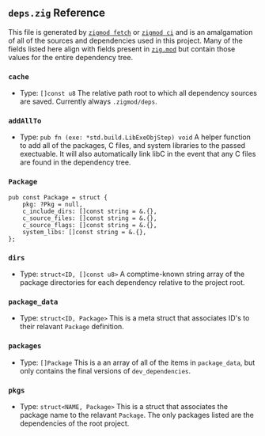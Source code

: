 ## `deps.zig` Reference
This file is generated by [`zigmod fetch`](commands/fetch.md) or [`zigmod ci`](commands/ci.md) and is an amalgamation of all of the sources and dependencies used in this project. Many of the fields listed here align with fields present in [`zig.mod`](zig.mod.md) but contain those values for the entire dependency tree.

### `cache`
- Type: `[]const u8`
The relative path root to which all dependency sources are saved. Currently always `.zigmod/deps`.

### `addAllTo`
- Type: `pub fn (exe: *std.build.LibExeObjStep) void`
A helper function to add all of the packages, C files, and system libraries to the passed exectuable. It will also automatically link libC in the event that any C files are found in the dependency tree.

### `Package`
```zig
pub const Package = struct {
    pkg: ?Pkg = null,
    c_include_dirs: []const string = &.{},
    c_source_files: []const string = &.{},
    c_source_flags: []const string = &.{},
    system_libs: []const string = &.{},
};
```

### `dirs`
- Type: `struct<ID, []const u8>`
A comptime-known string array of the package directories for each dependency relative to the project root.

### `package_data`
- Type: `struct<ID, Package>`
This is a meta struct that associates ID's to their relavant `Package` definition.

### `packages`
- Type: `[]Package`
This is a an array of all of the items in `package_data`, but only contains the final versions of `dev_dependencies`.

### `pkgs`
- Type: `struct<NAME, Package>`
This is a struct that associates the package name to the relavant `Package`. The only packages listed are the dependencies of the root project. 
